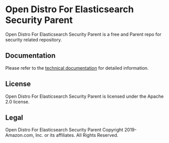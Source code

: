 # Open Distro For Elasticsearch Security Parent

Open Distro For Elasticsearch Security Parent is a free and Parent repo for security related repository.

## Documentation
Please refer to the [technical documentation](https://opendistro.github.io/for-elasticsearch-docs) for detailed information.

## License

Open Distro For Elasticsearch Security Parent is licensed under the Apache 2.0 license.

## Legal 
Open Distro For Elasticsearch Security Parent
Copyright 2019- Amazon.com, Inc. or its affiliates. All Rights Reserved.
